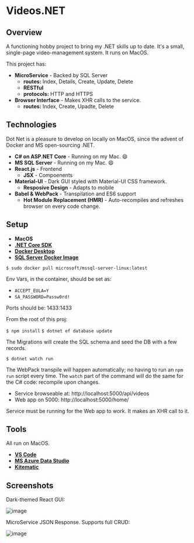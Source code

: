 # Videos.NET

## Overview

A functioning hobby project to bring my .NET skills up to date. It's a small, single-page video-management system. It runs on MacOS.

This project has:

* **MicroService** - Backed by SQL Server
  * **routes:** Index, Details, Create, Update, Delete
  * **RESTful**
  * **protocols:** HTTP and HTTPS
* **Browser Interface** - Makes XHR calls to the service.
  * **routes:** Index, Create, Upadte, Delete

## Technologies

Dot Net is a pleasure to develop on locally on MacOS, since the advent of Docker and MS open-sourcing .NET.

* **C# on ASP.NET Core** - Running on my Mac. :smile:
* **MS SQL Server** - Running on my Mac. :smile:
* **React.js** - Frontend
  * **JSX** - Compoenents
* **Material-UI** - Dark GUI styled with Material-UI CSS framework.
  * **Resposive Design** - Adapts to mobile
* **Babel & WebPack** - Transpilation and ES6 support
  * **Hot Module Replacement (HMR)** - Auto-recompiles and refreshes browser on every code change.

## Setup

* **MacOS**
* **[.NET Core SDK](https://dotnet.microsoft.com/download)**
* **[Docker Desktop](https://www.docker.com/products/docker-desktop)**
* **[SQL Server Docker Image](https://hub.docker.com/r/microsoft/mssql-server-linux)**

`$ sudo docker pull microsoft/mssql-server-linux:latest`

Env Vars, in the container, should be set as:

* `ACCEPT_EULA=Y`
* `SA_PASSWORD=Passw0rd!`

Ports should be: 1433:1433

From the root of this proj:

`$ npm install`
`$ dotnet ef database update`

The Migrations will create the SQL schema and seed the DB with a few records.

`$ dotnet watch run`

The WebPack transpile will happen automatically; no having to run an `npm run` script every time. The `watch` part of the command will do the same for the C# code: recompile upon changes.

* Service browseable at: http://localhost:5000/api/videos
* Web app on 5000: http://localhost:5000/home/

Service must be running for the Web app to work. It makes an XHR call to it.

## Tools

All run on MacOS.

* **[VS Code](https://code.visualstudio.com/)**
* **[MS Azure Data Studio](https://docs.microsoft.com/en-us/sql/azure-data-studio/download?view=sql-server-2017)**
* **[Kitematic](https://kitematic.com/)**

## Screenshots

Dark-themed React GUI:

![image](https://user-images.githubusercontent.com/214047/65363869-14d06300-dbdc-11e9-82e6-c4e508b596cc.png)

MicroService JSON Response. Supports full CRUD:

![image](https://user-images.githubusercontent.com/214047/65304104-ceccbe00-db4d-11e9-99d9-381d0dea46d6.png)
